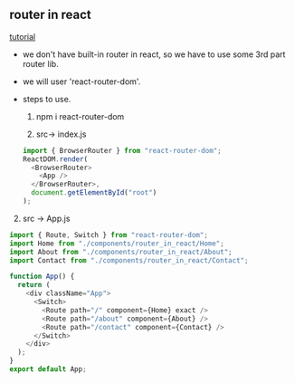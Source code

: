 ## router in react

[tutorial](https://www.freecodecamp.org/news/react-router-in-5-minutes/)

- we don't have built-in router in react, so we have to use some 3rd part router lib.

- we will user 'react-router-dom'.
- steps to use.

  1. npm i react-router-dom

  2. src-> index.js

  ```js
  import { BrowserRouter } from "react-router-dom";
  ReactDOM.render(
    <BrowserRouter>
      <App />
    </BrowserRouter>,
    document.getElementById("root")
  );
  ```

2. src -> App.js

```js
import { Route, Switch } from "react-router-dom";
import Home from "./components/router_in_react/Home";
import About from "./components/router_in_react/About";
import Contact from "./components/router_in_react/Contact";

function App() {
  return (
    <div className="App">
      <Switch>
        <Route path="/" component={Home} exact />
        <Route path="/about" component={About} />
        <Route path="/contact" component={Contact} />
      </Switch>
    </div>
  );
}
export default App;
```
